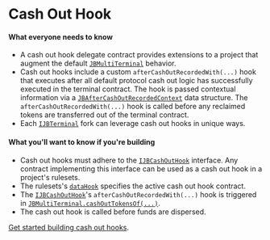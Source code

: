 # Cash Out Hook

#### What everyone needs to know

* A cash out hook delegate contract provides extensions to a project that augment the default [`JBMultiTerminal`](/docs/v4/api/core/JBMultiTerminal.sol/contract.JBMultiTerminal.md) behavior.
* Cash out hooks include a custom `afterCashOutRecordedWith(...)` hook that executes after all default protocol cash out logic has successfully executed in the terminal contract. The hook is passed contextual information via a [`JBAfterCashOutRecordedContext`](/docs/v4/api/core/structs/JBAfterCashOutRecordedContext.sol/struct.JBAfterCashOutRecordedContext.md) data structure. The `afterCashOutRecordedWith(...)` hook is called before any reclaimed tokens are transferred out of the terminal contract.
* Each [`IJBTerminal`](/docs/v4/api/core/interfaces/IJBTerminal.sol/interface.IJBTerminal.md) fork can leverage cash out hooks in unique ways.

#### What you'll want to know if you're building

* Cash out hooks must adhere to the [`IJBCashOutHook`](/docs/v4/api/core/interfaces/IJBCashOutHook.sol/interface.IJBCashOutHook.md) interface. Any contract implementing this interface can be used as a cash out hook in a project's rulesets.
* The rulesets's [`dataHook`](ruleset-data-hook.md) specifies the active cash out hook contract.
* The [`IJBCashOutHook`](/docs/v4/api/core/interfaces/IJBCashOutHook.sol/interface.IJBCashOutHook.md)'s `afterCashOutRecordedWith(...)` hook is triggered in [`JBMultiTerminal.cashOutTokensOf(...)`](/docs/v4/api/core/JBMultiTerminal.sol/contract.JBMultiTerminal.md#cashouttokensof).
* The cash out hook is called before funds are dispersed.

[Get started building cash out hooks](/docs/v4/build/hooks/cash-out-hook.md).

